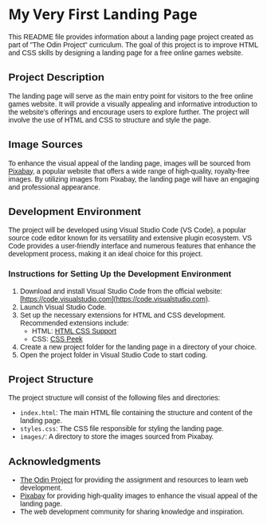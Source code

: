 <div style="font-family: 'Arial', sans-serif;">

# <span style="font-family: 'Segoe UI', Tahoma, Geneva, Verdana, sans-serif;">My Very First Landing Page</span>

This README file provides information about a landing page project created as part of "The Odin Project" curriculum. The goal of this project is to improve HTML and CSS skills by designing a landing page for a free online games website.

## Project Description

The landing page will serve as the main entry point for visitors to the free online games website. It will provide a visually appealing and informative introduction to the website's offerings and encourage users to explore further. The project will involve the use of HTML and CSS to structure and style the page.

## Image Sources

To enhance the visual appeal of the landing page, images will be sourced from [Pixabay](https://pixabay.com), a popular website that offers a wide range of high-quality, royalty-free images. By utilizing images from Pixabay, the landing page will have an engaging and professional appearance.

## Development Environment

The project will be developed using Visual Studio Code (VS Code), a popular source code editor known for its versatility and extensive plugin ecosystem. VS Code provides a user-friendly interface and numerous features that enhance the development process, making it an ideal choice for this project.

### Instructions for Setting Up the Development Environment

1. Download and install Visual Studio Code from the official website: [https://code.visualstudio.com](https://code.visualstudio.com).
2. Launch Visual Studio Code.
3. Set up the necessary extensions for HTML and CSS development. Recommended extensions include:
   - HTML: [HTML CSS Support](https://marketplace.visualstudio.com/items?itemName=ecmel.vscode-html-css)
   - CSS: [CSS Peek](https://marketplace.visualstudio.com/items?itemName=pranaygp.vscode-css-peek)
4. Create a new project folder for the landing page in a directory of your choice.
5. Open the project folder in Visual Studio Code to start coding.

## Project Structure

The project structure will consist of the following files and directories:

- `index.html`: The main HTML file containing the structure and content of the landing page.
- `styles.css`: The CSS file responsible for styling the landing page.
- `images/`: A directory to store the images sourced from Pixabay.

## Acknowledgments

- [The Odin Project](https://www.theodinproject.com) for providing the assignment and resources to learn web development.
- [Pixabay](https://pixabay.com) for providing high-quality images to enhance the visual appeal of the landing page.
- The web development community for sharing knowledge and inspiration.

</div>
